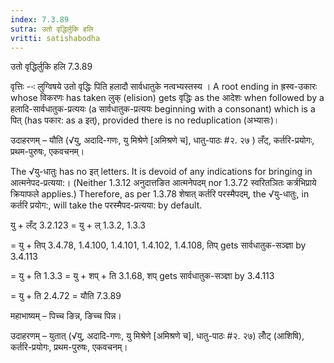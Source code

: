 ```yaml
---
index: 7.3.89
sutra: उतो वृद्धिर्लुकि हलि
vritti: satishabodha
---
```



 उतो वृद्धिर्लुकि हलि 7.3.89 

वृत्तिः --ः लुग्‍विषये उतो वृद्धिः पिति हलादौ सार्वधातुके नत्‍वभ्‍यस्‍तस्‍य । A root ending in ह्रस्व-उकारः whose विकरणः has taken लुक् (elision) gets वृद्धिः as the आदेशः when followed by a हलादि-सार्वधातुक-प्रत्ययः (a सार्वधातुक-प्रत्ययः beginning with a consonant) which is a पित् (has पकार: as a इत्), provided there is no reduplication (अभ्यासः)। 


उदाहरणम् – यौति (√यु, अदादि-गणः, यु मिश्रेणे [अमिश्रणे च], धातु-पाठः #२. २७ ) लँट्, कर्तरि-प्रयोगः, प्रथम-पुरुषः, एकवचनम्। 


The √यु-धातुः has no इत् letters. It is devoid of any indications for bringing in आत्मनेपद-प्रत्यया:। (Neither 1.3.12 अनुदात्तङित आत्मनेपदम् nor 1.3.72 स्वरितञितः कर्त्रभिप्राये क्रियाफले applies.) Therefore, as per 1.3.78 शेषात् कर्तरि परस्मैपदम्, the √यु-धातुः, in कर्तरि प्रयोग:, will take the परस्मैपद-प्रत्यया: by default. 


यु + लँट् 3.2.123 = यु + ल् 1.3.2, 1.3.3 

= यु + तिप् 3.4.78, 1.4.100, 1.4.101, 1.4.102, 1.4.108, तिप् gets सार्वधातुक-सञ्ज्ञा by 3.4.113 

= यु + ति 1.3.3 = यु + शप् + ति 3.1.68, शप् gets सार्वधातुक-सञ्ज्ञा by 3.4.113 

= यु + ति 2.4.72 = यौति 7.3.89 


 महाभाष्यम् – पिच्च ङिन्न, ङिच्च पिन्न। 


उदाहरणम् – युतात् (√यु, अदादि-गणः, यु मिश्रेणे [अमिश्रणे च], धातु-पाठः #२. २७) लोँट् (आशिषि), कर्तरि-प्रयोगः, प्रथम-पुरुषः, एकवचनम्। 


